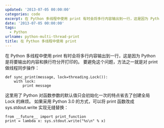 ```yaml
---
updated: '2013-07-05 00:00:00'
categories: code
excerpt: 在 Python 多线程中使用 print 有时会将多行内容输出到一行，这是因为 Python 是将要输出的内容和换行符分开打印的。 要避免这个问题，方法之一就是对 print 做线程同步操作
date: '2013-07-05 00:00:00'
tags:
  - Python
urlname: python-multi-thread-print
title: 在 Python 多线程中使用 print
---
```


在 Python 多线程中使用 print 有时会将多行内容输出到一行，这是因为 Python 是将要输出的内容和换行符分开打印的。 要避免这个问题，方法之一就是对 print 做线程同步操作：


```text
def sync_print(message, lock=threading.Lock()):
    with lock:
        print message

```


这里用了 Python 对函数参数的默认值只会初始化一次的特点省去了创建全局 Lock 的麻烦。 如果采用 Python 3.0 的方式，可以将 print 函数改成 sys.stdout.write 实现无缝替换：


```text
from __future__ import print_function
print = lambda x: sys.stdout.write("%s\n" % x)
```


